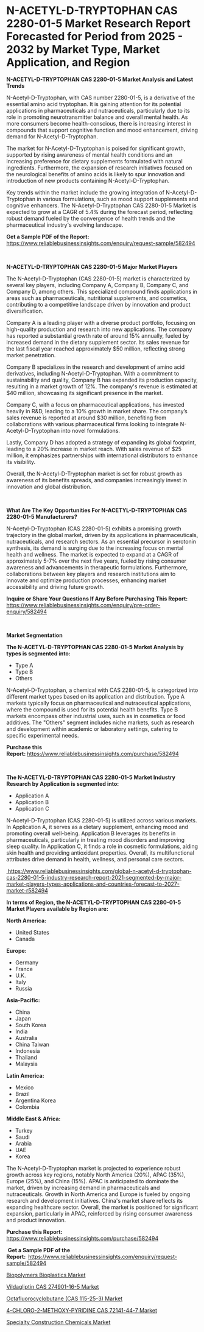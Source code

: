 <p><h1>N-ACETYL-D-TRYPTOPHAN CAS 2280-01-5 Market Research Report Forecasted for Period from 2025 -  2032 by Market Type, Market Application, and Region</h1></p><p><strong>N-ACETYL-D-TRYPTOPHAN CAS 2280-01-5 Market Analysis and Latest Trends</strong></p>
<p><p>N-Acetyl-D-Tryptophan, with CAS number 2280-01-5, is a derivative of the essential amino acid tryptophan. It is gaining attention for its potential applications in pharmaceuticals and nutraceuticals, particularly due to its role in promoting neurotransmitter balance and overall mental health. As more consumers become health-conscious, there is increasing interest in compounds that support cognitive function and mood enhancement, driving demand for N-Acetyl-D-Tryptophan.</p><p>The market for N-Acetyl-D-Tryptophan is poised for significant growth, supported by rising awareness of mental health conditions and an increasing preference for dietary supplements formulated with natural ingredients. Furthermore, the expansion of research initiatives focused on the neurological benefits of amino acids is likely to spur innovation and introduction of new products containing N-Acetyl-D-Tryptophan.</p><p>Key trends within the market include the growing integration of N-Acetyl-D-Tryptophan in various formulations, such as mood support supplements and cognitive enhancers. The N-Acetyl-D-Tryptophan CAS 2280-01-5 Market is expected to grow at a CAGR of 5.4% during the forecast period, reflecting robust demand fueled by the convergence of health trends and the pharmaceutical industry's evolving landscape.</p></p>
<p><strong>Get a Sample PDF of the Report:&nbsp;</strong> <a href="https://www.reliablebusinessinsights.com/enquiry/request-sample/582494?utm_campaign=1877&utm_medium=2&utm_source=Github&utm_content=ia&utm_term=23032025&utm_id=n-acetyl-d-tryptophan-cas-2280-01-5">https://www.reliablebusinessinsights.com/enquiry/request-sample/582494</a></p>
<p>&nbsp;</p>
<p><strong>N-ACETYL-D-TRYPTOPHAN CAS 2280-01-5 Major Market Players</strong></p>
<p><p>The N-Acetyl-D-Tryptophan (CAS 2280-01-5) market is characterized by several key players, including Company A, Company B, Company C, and Company D, among others. This specialized compound finds applications in areas such as pharmaceuticals, nutritional supplements, and cosmetics, contributing to a competitive landscape driven by innovation and product diversification.</p><p>Company A is a leading player with a diverse product portfolio, focusing on high-quality production and research into new applications. The company has reported a substantial growth rate of around 15% annually, fueled by increased demand in the dietary supplement sector. Its sales revenue for the last fiscal year reached approximately $50 million, reflecting strong market penetration.</p><p>Company B specializes in the research and development of amino acid derivatives, including N-Acetyl-D-Tryptophan. With a commitment to sustainability and quality, Company B has expanded its production capacity, resulting in a market growth of 12%. The company's revenue is estimated at $40 million, showcasing its significant presence in the market.</p><p>Company C, with a focus on pharmaceutical applications, has invested heavily in R&D, leading to a 10% growth in market share. The company’s sales revenue is reported at around $30 million, benefiting from collaborations with various pharmaceutical firms looking to integrate N-Acetyl-D-Tryptophan into novel formulations.</p><p>Lastly, Company D has adopted a strategy of expanding its global footprint, leading to a 20% increase in market reach. With sales revenue of $25 million, it emphasizes partnerships with international distributors to enhance its visibility.</p><p>Overall, the N-Acetyl-D-Tryptophan market is set for robust growth as awareness of its benefits spreads, and companies increasingly invest in innovation and global distribution.</p></p>
<p>&nbsp;</p>
<p><strong>What Are The Key Opportunities For N-ACETYL-D-TRYPTOPHAN CAS 2280-01-5 Manufacturers?</strong></p>
<p><p>N-Acetyl-D-Tryptophan (CAS 2280-01-5) exhibits a promising growth trajectory in the global market, driven by its applications in pharmaceuticals, nutraceuticals, and research sectors. As an essential precursor in serotonin synthesis, its demand is surging due to the increasing focus on mental health and wellness. The market is expected to expand at a CAGR of approximately 5-7% over the next five years, fueled by rising consumer awareness and advancements in therapeutic formulations. Furthermore, collaborations between key players and research institutions aim to innovate and optimize production processes, enhancing market accessibility and driving future growth.</p></p>
<p><strong>Inquire or Share Your Questions If Any Before Purchasing This Report:</strong> <a href="https://www.reliablebusinessinsights.com/enquiry/pre-order-enquiry/582494?utm_campaign=1877&utm_medium=2&utm_source=Github&utm_content=ia&utm_term=23032025&utm_id=n-acetyl-d-tryptophan-cas-2280-01-5">https://www.reliablebusinessinsights.com/enquiry/pre-order-enquiry/582494</a></p>
<p>&nbsp;</p>
<p><strong>Market Segmentation</strong></p>
<p><strong>The N-ACETYL-D-TRYPTOPHAN CAS 2280-01-5 Market Analysis by types is segmented into:</strong></p>
<p><ul><li>Type A</li><li>Type B</li><li>Others</li></ul></p>
<p><p>N-Acetyl-D-Tryptophan, a chemical with CAS 2280-01-5, is categorized into different market types based on its application and distribution. Type A markets typically focus on pharmaceutical and nutraceutical applications, where the compound is used for its potential health benefits. Type B markets encompass other industrial uses, such as in cosmetics or food additives. The "Others" segment includes niche markets, such as research and development within academic or laboratory settings, catering to specific experimental needs.</p></p>
<p><strong>Purchase this Report:&nbsp;</strong><a href="https://www.reliablebusinessinsights.com/purchase/582494?utm_campaign=1877&utm_medium=2&utm_source=Github&utm_content=ia&utm_term=23032025&utm_id=n-acetyl-d-tryptophan-cas-2280-01-5">https://www.reliablebusinessinsights.com/purchase/582494</a></p>
<p>&nbsp;</p>
<p><strong>The N-ACETYL-D-TRYPTOPHAN CAS 2280-01-5 Market Industry Research by Application is segmented into:</strong></p>
<p><ul><li>Application A</li><li>Application B</li><li>Application C</li></ul></p>
<p><p>N-Acetyl-D-Tryptophan (CAS 2280-01-5) is utilized across various markets. In Application A, it serves as a dietary supplement, enhancing mood and promoting overall well-being. Application B leverages its benefits in pharmaceuticals, particularly in treating mood disorders and improving sleep quality. In Application C, it finds a role in cosmetic formulations, aiding skin health and providing antioxidant properties. Overall, its multifunctional attributes drive demand in health, wellness, and personal care sectors.</p></p>
<p><a href="https://www.reliablebusinessinsights.com/global-n-acetyl-d-tryptophan-cas-2280-01-5-industry-research-report-2021-segmented-by-major-market-players-types-applications-and-countries-forecast-to-2027-market-r582494?utm_campaign=1877&utm_medium=2&utm_source=Github&utm_content=ia&utm_term=23032025&utm_id=n-acetyl-d-tryptophan-cas-2280-01-5">&nbsp;https://www.reliablebusinessinsights.com/global-n-acetyl-d-tryptophan-cas-2280-01-5-industry-research-report-2021-segmented-by-major-market-players-types-applications-and-countries-forecast-to-2027-market-r582494</a></p>
<p><strong>In terms of Region, the N-ACETYL-D-TRYPTOPHAN CAS 2280-01-5 Market Players available by Region are:</strong></p>
<p>
    <p> <strong> North America: </strong>
        <ul>
            <li>United States</li>
            <li>Canada</li>
        </ul>
        </p> 
    <p> <strong> Europe: </strong>
        <ul>
            <li>Germany</li>
            <li>France</li>
            <li>U.K.</li>
            <li>Italy</li>
            <li>Russia</li>
        </ul>
        </p> 
    <p> <strong> Asia-Pacific: </strong>
        <ul>
            <li>China</li>
            <li>Japan</li>
            <li>South Korea</li>
            <li>India</li>
            <li>Australia</li>
            <li>China Taiwan</li>
            <li>Indonesia</li>
            <li>Thailand</li>
            <li>Malaysia</li>
        </ul>
        </p> 
    <p> <strong> Latin America: </strong>
        <ul>
            <li>Mexico</li>
            <li>Brazil</li>
            <li>Argentina Korea</li>
            <li>Colombia</li>
        </ul>
        </p> 
    <p> <strong> Middle East & Africa: </strong>
        <ul>
            <li>Turkey</li>
            <li>Saudi</li>
            <li>Arabia</li>
            <li>UAE</li>
            <li>Korea</li>
        </ul>
    </p>
    </p>
<p><p>The N-Acetyl-D-Tryptophan market is projected to experience robust growth across key regions, notably North America (20%), APAC (35%), Europe (25%), and China (15%). APAC is anticipated to dominate the market, driven by increasing demand in pharmaceuticals and nutraceuticals. Growth in North America and Europe is fueled by ongoing research and development initiatives. China's market share reflects its expanding healthcare sector. Overall, the market is positioned for significant expansion, particularly in APAC, reinforced by rising consumer awareness and product innovation.</p></p>
<p><strong>Purchase this Report: </strong><a href="https://www.reliablebusinessinsights.com/purchase/582494?utm_campaign=1877&utm_medium=2&utm_source=Github&utm_content=ia&utm_term=23032025&utm_id=n-acetyl-d-tryptophan-cas-2280-01-5">https://www.reliablebusinessinsights.com/purchase/582494</a></p>
<p>&nbsp;<strong>Get a Sample PDF of the Report:&nbsp;&nbsp;</strong><a href="https://www.reliablebusinessinsights.com/enquiry/request-sample/582494?utm_campaign=1877&utm_medium=2&utm_source=Github&utm_content=ia&utm_term=23032025&utm_id=n-acetyl-d-tryptophan-cas-2280-01-5">https://www.reliablebusinessinsights.com/enquiry/request-sample/582494</a></p>
<p><strong></strong></p>
<p><p><a href="https://github.com/amagloeaad54/Market-Research-Report-List-1/blob/main/biopolymers-bioplastics-market.md?utm_campaign=1877&utm_medium=2&utm_source=Github&utm_content=ia&utm_term=23032025&utm_id=n-acetyl-d-tryptophan-cas-2280-01-5">Biopolymers Bioplastics Market</a></p><p><a href="https://github.com/swaftaenglem/Market-Research-Report-List-1/blob/main/vildagliptin-cas-274901-16-5-market.md?utm_campaign=1877&utm_medium=2&utm_source=Github&utm_content=ia&utm_term=23032025&utm_id=n-acetyl-d-tryptophan-cas-2280-01-5">Vildagliptin CAS 274901-16-5 Market</a></p><p><a href="https://github.com/gassmkalay/Market-Research-Report-List-1/blob/main/octafluorocyclobutane-cas-115-25-3-market.md?utm_campaign=1877&utm_medium=2&utm_source=Github&utm_content=ia&utm_term=23032025&utm_id=n-acetyl-d-tryptophan-cas-2280-01-5">Octafluorocyclobutane (CAS 115-25-3) Market</a></p><p><a href="https://github.com/blauetrelawz/Market-Research-Report-List-1/blob/main/4-chloro-2-methoxy-pyridine-cas-72141-44-7-market.md?utm_campaign=1877&utm_medium=2&utm_source=Github&utm_content=ia&utm_term=23032025&utm_id=n-acetyl-d-tryptophan-cas-2280-01-5">4-CHLORO-2-METHOXY-PYRIDINE CAS 72141-44-7 Market</a></p><p><a href="https://github.com/porstgowinjq/Market-Research-Report-List-1/blob/main/specialty-construction-chemicals-market.md?utm_campaign=1877&utm_medium=2&utm_source=Github&utm_content=ia&utm_term=23032025&utm_id=n-acetyl-d-tryptophan-cas-2280-01-5">Specialty Construction Chemicals Market</a></p></p>